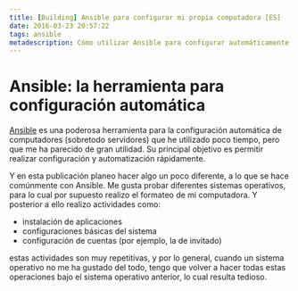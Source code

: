 ```yaml
---
title: [Building] Ansible para configurar mi propia computadora [ES]
date: 2016-03-23 20:57:22
tags: ansible
metadescription: Cómo utilizar Ansible para configurar automáticamente mi computador.
---
```


# Ansible: la herramienta para configuración automática

[Ansible](https://www.ansible.com/) es una poderosa herramienta para la configuración
automática de computadores (sobretodo servidores) que he utilizado poco tiempo,
pero que me ha parecido de gran utilidad. Su principal objetivo es permitir realizar
configuración y automatización rápidamente.



Y en esta publicación planeo hacer algo un poco diferente, a lo que se hace comúnmente
con Ansible. Me gusta probar diferentes sistemas operativos, para lo cual por supuesto
realizo el formateo de mi computadora. Y posterior a ello realizo actividades como:

- instalación de aplicaciones
- configuraciones básicas del sistema
- configuración de cuentas (por ejemplo, la de invitado)

estas actividades son muy repetitivas, y por lo general, cuando un sistema operativo
no me ha gustado del todo, tengo que volver a hacer todas estas operaciones bajo
el sistema operativo anterior, lo cual resulta tedioso.
